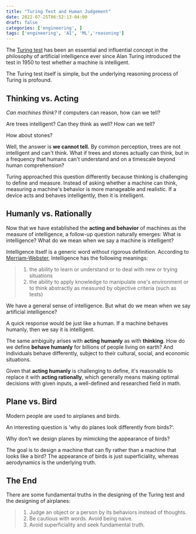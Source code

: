 ```yaml
---
title: "Turing Test and Human Judgement"
date: 2022-07-25T06:52:13-04:00
draft: false
categories: ['engineering', ]
tags: ['engineering', 'AI', 'ML','reasoning']
---
```



The [Turing test](https://en.wikipedia.org/wiki/Turing_test) has been an essential and influential concept in the philosophy of artificial
intelligence ever since Alan Turing introduced the test in 1950 to
test whether a machine is intelligent. 

The Turing test itself is simple, but the underlying reasoning process of Turing is profound.

## Thinking vs. Acting

*Can machines think?* If computers can reason,  how can we tell? 

Are trees intelligent?  Can they think as well? How can we tell?

How about stones?

Well,  the answer is **we cannot tell.**  By common perception,  trees are not intelligent
and can't think. What if trees and stones actually can think, but in a frequency that 
humans can't understand and on a timescale beyond human comprehension?

Turing approached this question differently because thinking is challenging to define
and measure. Instead of asking whether a machine can think, measuring a machine's behavior is more manageable and realistic.  If a device acts and behaves intelligently, then it is
intelligent.


## Humanly vs. Rationally

Now that we have established the **acting and behavior** of machines as the measure of intelligence,
a follow-up question naturally emerges: What is intelligence?  What do we mean when we say
a machine is intelligent?

Intelligence itself is a generic word without rigorous definition. According to [Merriam-Webster](https://www.merriam-webster.com/dictionary/intelligence),
Intelligence has the following meanings:
>1. the ability to learn or understand or to deal with new or trying situations
>2. the ability to apply knowledge to manipulate one's environment or to think abstractly as measured by objective criteria (such as tests)

We have a general sense of intelligence. But what do we mean when we say artificial intelligence?

A quick response would be just like a human. If a machine behaves humanly, then we say it is intelligent.

The same ambiguity arises with **acting humanly** as with **thinking**. How do we define
**behave humanly** for billions of people living on earth? And individuals behave 
differently, subject to their cultural, social, and economic situations.

Given that **acting humanly** is challenging to define, it's reasonable to replace it with **acting rationally**, which
generally means making optimal decisions with given inputs, a well-defined and researched
field in math.


## Plane vs. Bird

Modern people are used to airplanes and birds. 

An interesting question is 'why do planes look differently from birds?'.  

Why don't we design planes by mimicking the appearance of birds?

The goal is to design a machine that can fly rather than a machine that looks like a bird?
The appearance of birds is just superficiality, whereas aerodynamics is the underlying truth.

## The End

There are some fundamental truths in the designing of the Turing test and the designing of airplanes:
>1. Judge an object or a person by its behaviors instead of thoughts.
>2. Be cautious with words. Avoid being naive.
>3. Avoid superficiality and seek fundamental truth.
